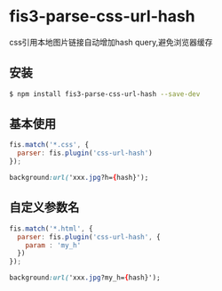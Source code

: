 # fis3-parse-css-url-hash

css引用本地图片链接自动增加hash query,避免浏览器缓存

## 安装

```bash
$ npm install fis3-parse-css-url-hash --save-dev
```

## 基本使用

```js
fis.match('*.css', {
  parser: fis.plugin('css-url-hash')
});
```

```css
background:url('xxx.jpg?h={hash}');
```

## 自定义参数名

```js
fis.match('*.html', {
  parser: fis.plugin('css-url-hash', {
    param : 'my_h'
  })
});
```

```css
background:url('xxx.jpg?my_h={hash}');
```